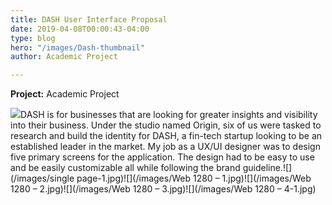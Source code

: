```yaml
---
title: DASH User Interface Proposal
date: 2019-04-08T00:00:43-04:00
type: blog
hero: "/images/Dash-thumbnail"
author: Academic Project

---
```

**Project:** Academic Project

![](/images/Showcase-1.jpg)DASH is for businesses that are looking for greater insights and visibility into their business. Under the studio named Origin, six of us were tasked to research and build the identity for DASH, a fin-tech startup looking to be an established leader in the market. My job as a UX/UI designer was to design five primary screens for the application. The design had to be easy to use and be easily customizable all while following the brand guideline.![](/images/single page-1.jpg)![](/images/Web 1280 – 1.jpg)![](/images/Web 1280 – 2.jpg)![](/images/Web 1280 – 3.jpg)![](/images/Web 1280 – 4-1.jpg)